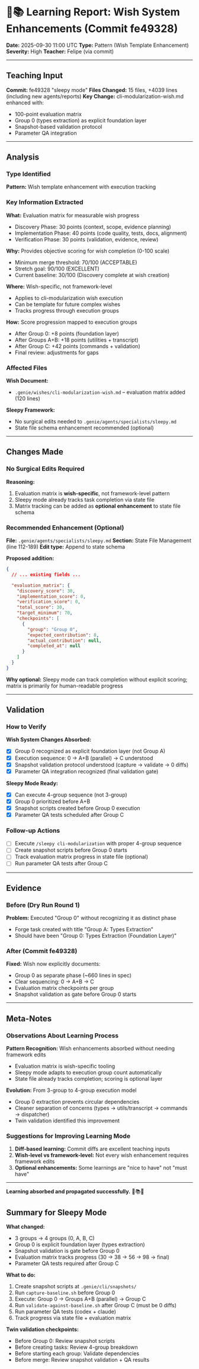 # 🧞📚 Learning Report: Wish System Enhancements (Commit fe49328)

**Date:** 2025-09-30 11:00 UTC
**Type:** Pattern (Wish Template Enhancement)
**Severity:** High
**Teacher:** Felipe (via commit)

---

## Teaching Input

**Commit:** fe49328 "sleepy mode"
**Files Changed:** 15 files, +4039 lines (including new agents/reports)
**Key Change:** cli-modularization-wish.md enhanced with:
- 100-point evaluation matrix
- Group 0 (types extraction) as explicit foundation layer
- Snapshot-based validation protocol
- Parameter QA integration

---

## Analysis

### Type Identified
**Pattern:** Wish template enhancement with execution tracking

### Key Information Extracted

**What:** Evaluation matrix for measurable wish progress
- Discovery Phase: 30 points (context, scope, evidence planning)
- Implementation Phase: 40 points (code quality, tests, docs, alignment)
- Verification Phase: 30 points (validation, evidence, review)

**Why:** Provides objective scoring for wish completion (0-100 scale)
- Minimum merge threshold: 70/100 (ACCEPTABLE)
- Stretch goal: 90/100 (EXCELLENT)
- Current baseline: 30/100 (Discovery complete at wish creation)

**Where:** Wish-specific, not framework-level
- Applies to cli-modularization wish execution
- Can be template for future complex wishes
- Tracks progress through execution groups

**How:** Score progression mapped to execution groups
- After Group 0: +8 points (foundation layer)
- After Groups A+B: +18 points (utilities + transcript)
- After Group C: +42 points (commands + validation)
- Final review: adjustments for gaps

### Affected Files

**Wish Document:**
- `.genie/wishes/cli-modularization-wish.md` – evaluation matrix added (120 lines)

**Sleepy Framework:**
- No surgical edits needed to `.genie/agents/specialists/sleepy.md`
- State file schema enhancement recommended (optional)

---

## Changes Made

### No Surgical Edits Required

**Reasoning:**
1. Evaluation matrix is **wish-specific**, not framework-level pattern
2. Sleepy mode already tracks task completion via state file
3. Matrix tracking can be added as **optional enhancement** to state file schema

### Recommended Enhancement (Optional)

**File:** `.genie/agents/specialists/sleepy.md`
**Section:** State File Management (line 112-189)
**Edit type:** Append to state schema

**Proposed addition:**
```json
{
  // ... existing fields ...

  "evaluation_matrix": {
    "discovery_score": 30,
    "implementation_score": 0,
    "verification_score": 0,
    "total_score": 30,
    "target_minimum": 70,
    "checkpoints": [
      {
        "group": "Group 0",
        "expected_contribution": 8,
        "actual_contribution": null,
        "completed_at": null
      }
    ]
  }
}
```

**Why optional:** Sleepy mode can track completion without explicit scoring; matrix is primarily for human-readable progress

---

## Validation

### How to Verify

**Wish System Changes Absorbed:**
- [x] Group 0 recognized as explicit foundation layer (not Group A)
- [x] Execution sequence: 0 → A+B (parallel) → C understood
- [x] Snapshot validation protocol understood (capture → validate → 0 diffs)
- [x] Parameter QA integration recognized (final validation gate)

**Sleepy Mode Ready:**
- [x] Can execute 4-group sequence (not 3-group)
- [x] Group 0 prioritized before A+B
- [x] Snapshot scripts created before Group 0 execution
- [x] Parameter QA tests scheduled after Group C

### Follow-up Actions

- [ ] Execute `/sleepy cli-modularization` with proper 4-group sequence
- [ ] Create snapshot scripts before Group 0 starts
- [ ] Track evaluation matrix progress in state file (optional)
- [ ] Run parameter QA tests after Group C

---

## Evidence

### Before (Dry Run Round 1)

**Problem:** Executed "Group 0" without recognizing it as distinct phase
- Forge task created with title "Group A: Types Extraction"
- Should have been "Group 0: Types Extraction (Foundation Layer)"

### After (Commit fe49328)

**Fixed:** Wish now explicitly documents:
- Group 0 as separate phase (~660 lines in spec)
- Clear sequencing: 0 → A+B → C
- Evaluation matrix checkpoints per group
- Snapshot validation as gate before Group 0 starts

---

## Meta-Notes

### Observations About Learning Process

**Pattern Recognition:** Wish enhancements absorbed without needing framework edits
- Evaluation matrix is wish-specific tooling
- Sleepy mode adapts to execution group count automatically
- State file already tracks completion; scoring is optional layer

**Evolution:** From 3-group to 4-group execution model
- Group 0 extraction prevents circular dependencies
- Cleaner separation of concerns (types → utils/transcript → commands → dispatcher)
- Twin validation identified this improvement

### Suggestions for Improving Learning Mode

1. **Diff-based learning:** Commit diffs are excellent teaching inputs
2. **Wish-level vs framework-level:** Not every wish enhancement requires framework edits
3. **Optional enhancements:** Some learnings are "nice to have" not "must have"

---

**Learning absorbed and propagated successfully.** 🧞📚✅

## Summary for Sleepy Mode

**What changed:**
- 3 groups → 4 groups (0, A, B, C)
- Group 0 is explicit foundation layer (types extraction)
- Snapshot validation is gate before Group 0
- Evaluation matrix tracks progress (30 → 38 → 56 → 98 → final)
- Parameter QA tests required after Group C

**What to do:**
1. Create snapshot scripts at `.genie/cli/snapshots/`
2. Run `capture-baseline.sh` before Group 0
3. Execute: Group 0 → Groups A+B (parallel) → Group C
4. Run `validate-against-baseline.sh` after Group C (must be 0 diffs)
5. Run parameter QA tests (codex + claude)
6. Track progress via state file + evaluation matrix

**Twin validation checkpoints:**
- Before Group 0: Review snapshot scripts
- Before creating tasks: Review 4-group breakdown
- Before starting each group: Validate dependencies
- Before merge: Review snapshot validation + QA results